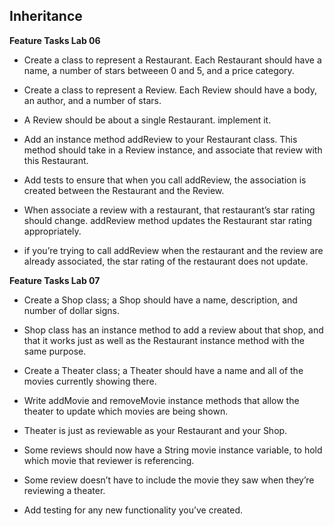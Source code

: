 ## Inheritance

**Feature Tasks Lab 06**

- Create a class to represent a Restaurant. Each Restaurant should have a name, a number of stars betweeen 0 and 5, and a price category.

- Create a class to represent a Review. Each Review should have a body, an author, and a number of stars.

- A Review should be about a single Restaurant. implement it.

- Add an instance method addReview to your Restaurant class. This method should take in a Review instance, and associate that review with this Restaurant.

- Add tests to ensure that when you call addReview, the association is created between the Restaurant and the Review.

- When associate a review with a restaurant, that restaurant’s star rating should change. addReview method updates the Restaurant star rating appropriately.

- if you’re trying to call addReview when the restaurant and the review are already associated, the star rating of the restaurant does not update.

**Feature Tasks Lab 07**

- Create a Shop class; a Shop should have a name, description, and number of dollar signs.

- Shop class has an instance method to add a review about that shop, and that it works just as well as the Restaurant instance method with the same purpose.

- Create a Theater class; a Theater should have a name and all of the movies currently showing there.

- Write addMovie and removeMovie instance methods that allow the theater to update which movies are being shown.

- Theater is just as reviewable as your Restaurant and your Shop.

- Some reviews should now have a String movie instance variable, to hold which movie that reviewer is referencing.

- Some review doesn’t have to include the movie they saw when they’re reviewing a theater.

- Add testing for any new functionality you’ve created.
